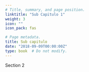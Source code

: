 ```yaml
---
# Title, summary, and page position.
linktitle: "Sub Capitulo 1"
weight: 3
icon: ""
icon_pack: fas

# Page metadata.
title: Sub capitulo
date: "2018-09-09T00:00:00Z"
type: book  # Do not modify.
---
```



Section 2